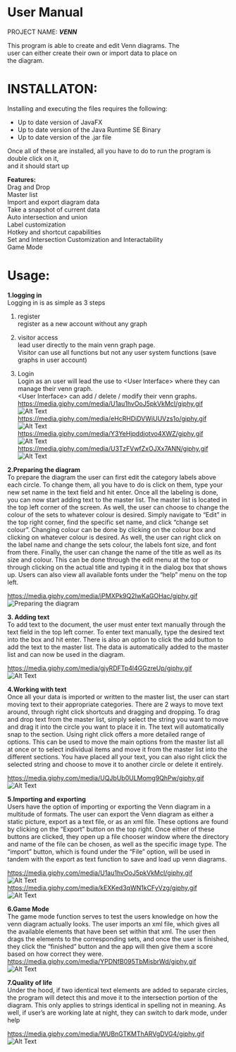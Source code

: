 
<h1 class="code-line" data-line-start=0 data-line-end=1><a id="User_Manual_0"></a>User Manual</h1>
<p class="has-line-data" data-line-start="1" data-line-end="2">PROJECT NAME: <strong><em>VENN</em></strong></p>
<p class="has-line-data" data-line-start="3" data-line-end="6">This program is able to create and edit Venn diagrams. The<br>
user can either create their own or import data to place on<br>
the diagram.</p>
<h1 class="code-line" data-line-start=8 data-line-end=9><a id="INSTALLATON_8"></a>INSTALLATON:</h1>
<p class="has-line-data" data-line-start="10" data-line-end="11">Installing and executing the files requires the following:</p>
<ul>
<li class="has-line-data" data-line-start="12" data-line-end="13">Up to date version of JavaFX</li>
<li class="has-line-data" data-line-start="13" data-line-end="14">Up to date version of the Java Runtime SE Binary</li>
<li class="has-line-data" data-line-start="14" data-line-end="16">Up to date version of the .jar file</li>
</ul>
<p class="has-line-data" data-line-start="16" data-line-end="18">Once all of these are installed, all you have to do to run the program is double click on it,<br>
and it should start up</p>
<p class="has-line-data" data-line-start="19" data-line-end="29"><strong><strong>Features:</strong></strong><br>
Drag and Drop<br>
Master list<br>
Import and export diagram data<br>
Take a snapshot of current data<br>
Auto intersection and union<br>
Label customization<br>
Hotkey and shortcut capabilities<br>
Set and Intersection Customization and Interactability<br>
Game Mode</p>
<h1 class="code-line" data-line-start=29 data-line-end=30><a id="Usage_29"></a>Usage:</h1>
<p class="has-line-data" data-line-start="30" data-line-end="32"><strong>1.logging in</strong><br>
Logging in is as simple as 3 steps</p>
<ol>
<li class="has-line-data" data-line-start="32" data-line-end="35">
<p class="has-line-data" data-line-start="32" data-line-end="34">register<br>
register as a new account without any graph</p>
</li>
<li class="has-line-data" data-line-start="35" data-line-end="39">
<p class="has-line-data" data-line-start="35" data-line-end="38">visitor access<br>
lead user directly to the main venn graph page.<br>
Visitor can use all functions but not any user system functions (save graphs in user account)</p>
</li>
<li class="has-line-data" data-line-start="39" data-line-end="51">
<p class="has-line-data" data-line-start="39" data-line-end="50">Login<br>
Login as an user will lead the use to &lt;User Interface&gt; where they can manage their venn graph.<br>
&lt;User Interface&gt; can add / delete / modify their venn graphs.<br>
<a href="https://media.giphy.com/media/U1au1hvOoJ5pkVkMcI/giphy.gif">https://media.giphy.com/media/U1au1hvOoJ5pkVkMcI/giphy.gif</a><br>
<img src="https://media.giphy.com/media/KE4Fn6hLRnVTHT0FrE/giphy.gif" alt="Alt Text"><br>
<a href="https://media.giphy.com/media/eHcRHDiDVWiUUVzs1o/giphy.gif">https://media.giphy.com/media/eHcRHDiDVWiUUVzs1o/giphy.gif</a><br>
<img src="https://media.giphy.com/media/eHcRHDiDVWiUUVzs1o/giphy.gif" alt="Alt Text"><br>
<a href="https://media.giphy.com/media/Y3YeHjpddjotvo4XWZ/giphy.gif">https://media.giphy.com/media/Y3YeHjpddjotvo4XWZ/giphy.gif</a><br>
<img src="https://media.giphy.com/media/Y3YeHjpddjotvo4XWZ/giphy.gif" alt="Alt Text"><br>
<a href="https://media.giphy.com/media/U3TzFVwfZxOJXx7ANN/giphy.gif">https://media.giphy.com/media/U3TzFVwfZxOJXx7ANN/giphy.gif</a><br>
<img src="https://media.giphy.com/media/U3TzFVwfZxOJXx7ANN/giphy.gif" alt="Alt Text"></p>
</li>
</ol>
<p class="has-line-data" data-line-start="51" data-line-end="53"><strong>2.Preparing the diagram</strong><br>
To prepare the diagram the user can first edit the category labels above each circle. To change them, all you have to do is click on them, type your new set name in the text field and hit enter. Once all the labeling is done, you can now start adding text to the master list. The master list is located in the top left corner of the screen. As well, the user can choose to change the colour of the sets to whatever colour is desired. Simply navigate to “Edit” in the top right corner, find the specific set name, and click “change set colour”. Changing colour can be done by clicking on the colour box and clicking on whatever colour is desired. As well, the user can right click on the label name and change the sets colour, the labels font size, and font from there. Finally, the user can change the name of the title as well as its size and colour. This can be done through the edit menu at the top or through clicking on the actual title and typing it in the dialog box that shows up. Users can also view all available fonts under the “help” menu on the top left.</p>
<p class="has-line-data" data-line-start="54" data-line-end="56"><a href="https://media.giphy.com/media/jPMXPk9Q2IwKaGOHac/giphy.gif">https://media.giphy.com/media/jPMXPk9Q2IwKaGOHac/giphy.gif</a><br>
<img src="https://media.giphy.com/media/jPMXPk9Q2IwKaGOHac/giphy.gif" alt="Preparing the diagram"></p>
<p class="has-line-data" data-line-start="57" data-line-end="59"><strong>3. Adding text</strong><br>
To add text to the document, the user must enter text manually through the text field in the top left corner. To enter text manually, type the desired text into the box and hit enter. There is also an option to click the add button to add the text to the master list. The data is automatically added to the master list and can now be used in the diagram.</p>
<p class="has-line-data" data-line-start="60" data-line-end="62"><a href="https://media.giphy.com/media/gjyRDFTp4l4GGzreUp/giphy.gif">https://media.giphy.com/media/gjyRDFTp4l4GGzreUp/giphy.gif</a><br>
<img src="https://media.giphy.com/media/gjyRDFTp4l4GGzreUp/giphy.gif" alt="Alt Text"></p>
<p class="has-line-data" data-line-start="63" data-line-end="65"><strong>4.Working with text</strong><br>
Once all your data is imported or written to the master list, the user can start moving text to their appropriate categories. There are 2 ways to move text around, through right click shortcuts and dragging and dropping. To drag and drop text from the master list, simply select the string you want to move and drag it into the circle you want to place it in. The text will automatically snap to the section. Using right click offers a more detailed range of options. This can be used to move the main options from the master list all at once or to select individual items and move it from the master list into the different sections. You have placed all your text, you can also right click the selected string and choose to move it to another circle or delete it entirely.</p>
<p class="has-line-data" data-line-start="66" data-line-end="68"><a href="https://media.giphy.com/media/UQJbUb0ULMomg9QhPw/giphy.gif">https://media.giphy.com/media/UQJbUb0ULMomg9QhPw/giphy.gif</a><br>
<img src="https://media.giphy.com/media/UQJbUb0ULMomg9QhPw/giphy.gif" alt="Alt Text"></p>
<p class="has-line-data" data-line-start="69" data-line-end="71"><strong>5.Importing and exporting</strong><br>
Users have the option of importing or exporting the Venn diagram in a multitude of formats. The user can export the Venn diagram as either a static picture, export as a text file, or as an xml file. These options are found by clicking on the “Export” button on the top right. Once either of these buttons are clicked, they open up a file chooser window where the directory and name of the file can be chosen, as well as the specific image type. The “import” button, which is found under the “File” option, will be used in tandem with the export as text function to save and load up venn diagrams.</p>
<p class="has-line-data" data-line-start="72" data-line-end="76"><a href="https://media.giphy.com/media/U1au1hvOoJ5pkVkMcI/giphy.gif">https://media.giphy.com/media/U1au1hvOoJ5pkVkMcI/giphy.gif</a><br>
<img src="https://media.giphy.com/media/U1au1hvOoJ5pkVkMcI/giphy.gif" alt="Alt Text"><br>
<a href="https://media.giphy.com/media/kEXKed3qWN1kCFyVzg/giphy.gif">https://media.giphy.com/media/kEXKed3qWN1kCFyVzg/giphy.gif</a><br>
<img src="https://media.giphy.com/media/kEXKed3qWN1kCFyVzg/giphy.gif" alt="Alt Text"></p>
<p class="has-line-data" data-line-start="79" data-line-end="83"><strong>6.Game Mode</strong><br>
The game mode function serves to test the users knowledge on how the venn diagram actually looks. The user imports an xml file, which gives all the available elements that have been set within that xml. The user then drags the elements to the corresponding sets, and once the user is finished, they click the “finished” button and the app will then give them a score based on how correct they were.<br>
<a href="https://media.giphy.com/media/YPDNfB095TbMisbrWd/giphy.gif">https://media.giphy.com/media/YPDNfB095TbMisbrWd/giphy.gif</a><br>
<img src="https://media.giphy.com/media/YPDNfB095TbMisbrWd/giphy.gif" alt="Alt Text"></p>
<p class="has-line-data" data-line-start="84" data-line-end="86"><strong>7.Quality of life</strong><br>
Under the hood, if two identical text elements are added to separate circles, the program will detect this and move it to the intersection portion of the diagram. This only applies to strings identical in spelling not in meaning. As well, if user’s are working late at night, they can switch to dark mode, under help</p>
<p class="has-line-data" data-line-start="87" data-line-end="89"><a href="https://media.giphy.com/media/WUBnGTKMThARVgDVG4/giphy.gif">https://media.giphy.com/media/WUBnGTKMThARVgDVG4/giphy.gif</a><br>
<img src="https://media.giphy.com/media/WUBnGTKMThARVgDVG4/giphy.gif" alt="Alt Text"></p>
</body></html>

